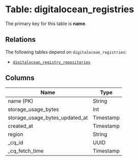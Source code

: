 # Table: digitalocean_registries


The primary key for this table is **name**.

## Relations
The following tables depend on `digitalocean_registries`:
  - [`digitalocean_registry_repositories`](digitalocean_registry_repositories.md)

## Columns
| Name          | Type          |
| ------------- | ------------- |
|name (PK)|String|
|storage_usage_bytes|Int|
|storage_usage_bytes_updated_at|Timestamp|
|created_at|Timestamp|
|region|String|
|_cq_id|UUID|
|_cq_fetch_time|Timestamp|